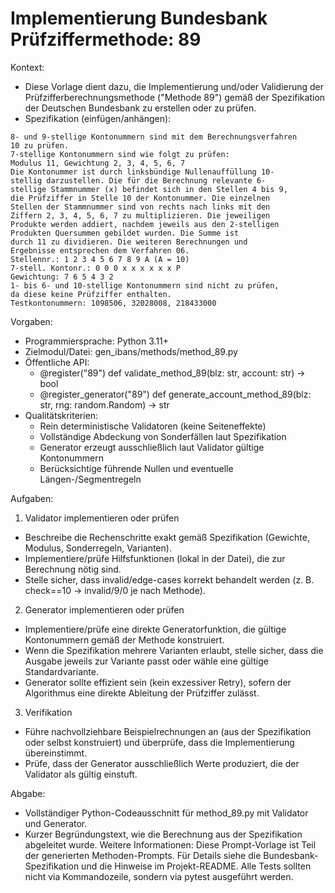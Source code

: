 # Implementierung Bundesbank Prüfziffermethode: 89

Kontext:
- Diese Vorlage dient dazu, die Implementierung und/oder Validierung der Prüfzifferberechnungsmethode ("Methode 89") gemäß der Spezifikation der Deutschen Bundesbank zu erstellen oder zu prüfen.
- Spezifikation (einfügen/anhängen):

```Text
8- und 9-stellige Kontonummern sind mit dem Berechnungsverfahren
10 zu prüfen.
7-stellige Kontonummern sind wie folgt zu prüfen:
Modulus 11, Gewichtung 2, 3, 4, 5, 6, 7
Die Kontonummer ist durch linksbündige Nullenauffüllung 10-
stellig darzustellen. Die für die Berechnung relevante 6-
stellige Stammnummer (x) befindet sich in den Stellen 4 bis 9,
die Prüfziffer in Stelle 10 der Kontonummer. Die einzelnen
Stellen der Stammnummer sind von rechts nach links mit den
Ziffern 2, 3, 4, 5, 6, 7 zu multiplizieren. Die jeweiligen
Produkte werden addiert, nachdem jeweils aus den 2-stelligen
Produkten Quersummen gebildet wurden. Die Summe ist
durch 11 zu dividieren. Die weiteren Berechnungen und
Ergebnisse entsprechen dem Verfahren 06.
Stellennr.: 1 2 3 4 5 6 7 8 9 A (A = 10)
7-stell. Kontonr.: 0 0 0 x x x x x x P
Gewichtung: 7 6 5 4 3 2
1- bis 6- und 10-stellige Kontonummern sind nicht zu prüfen,
da diese keine Prüfziffer enthalten.
Testkontonummern: 1098506, 32028008, 218433000
```

Vorgaben:
- Programmiersprache: Python 3.11+
- Zielmodul/Datei: gen_ibans/methods/method_89.py
- Öffentliche API:
  - @register("89") def validate_method_89(blz: str, account: str) -> bool
  - @register_generator("89") def generate_account_method_89(blz: str, rng: random.Random) -> str
- Qualitätskriterien:
  - Rein deterministische Validatoren (keine Seiteneffekte)
  - Vollständige Abdeckung von Sonderfällen laut Spezifikation
  - Generator erzeugt ausschließlich laut Validator gültige Kontonummern
  - Berücksichtige führende Nullen und eventuelle Längen-/Segmentregeln

Aufgaben:
1) Validator implementieren oder prüfen
- Beschreibe die Rechenschritte exakt gemäß Spezifikation (Gewichte, Modulus, Sonderregeln, Varianten).
- Implementiere/prüfe Hilfsfunktionen (lokal in der Datei), die zur Berechnung nötig sind.
- Stelle sicher, dass invalid/edge-cases korrekt behandelt werden (z. B. check==10 -> invalid/9/0 je nach Methode).

2) Generator implementieren oder prüfen
- Implementiere/prüfe eine direkte Generatorfunktion, die gültige Kontonummern gemäß der Methode konstruiert.
- Wenn die Spezifikation mehrere Varianten erlaubt, stelle sicher, dass die Ausgabe jeweils zur Variante passt oder wähle eine gültige Standardvariante.
- Generator sollte effizient sein (kein exzessiver Retry), sofern der Algorithmus eine direkte Ableitung der Prüfziffer zulässt.

3) Verifikation
- Führe nachvollziehbare Beispielrechnungen an (aus der Spezifikation oder selbst konstruiert) und überprüfe, dass die Implementierung übereinstimmt.
- Prüfe, dass der Generator ausschließlich Werte produziert, die der Validator als gültig einstuft.

Abgabe:
- Vollständiger Python-Codeausschnitt für method_89.py mit Validator und Generator.
- Kurzer Begründungstext, wie die Berechnung aus der Spezifikation abgeleitet wurde.
Weitere Informationen: Diese Prompt-Vorlage ist Teil der generierten Methoden-Prompts. Für Details siehe die Bundesbank-Spezifikation und die Hinweise im Projekt-README.
Alle Tests sollten nicht via Kommandozeile, sondern via pytest ausgeführt werden.
